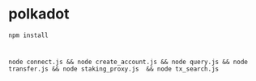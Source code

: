 # polkadot

    npm install


#

    node connect.js && node create_account.js && node query.js && node transfer.js && node staking_proxy.js  && node tx_search.js 